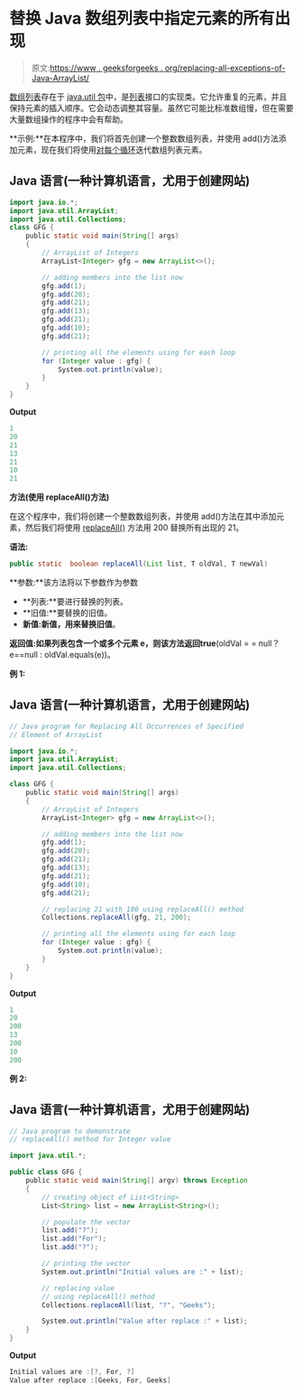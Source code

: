 # 替换 Java 数组列表中指定元素的所有出现

> 原文:[https://www . geeksforgeeks . org/replacing-all-exceptions-of-Java-ArrayList/](https://www.geeksforgeeks.org/replacing-all-occurrences-of-specified-element-of-java-arraylist/)

[数组列表](https://www.geeksforgeeks.org/arraylist-in-java/)存在于 [java.util 包](https://www.geeksforgeeks.org/java-util-package-java/)中，是[列表](https://www.geeksforgeeks.org/list-interface-java-examples/)接口的实现类。它允许重复的元素，并且保持元素的插入顺序。它会动态调整其容量。虽然它可能比标准数组慢，但在需要大量数组操作的程序中会有帮助。

**示例:**在本程序中，我们将首先创建一个整数数组列表，并使用 add()方法添加元素，现在我们将使用[对每个循环](https://www.geeksforgeeks.org/for-each-loop-in-java/)迭代数组列表元素。

## Java 语言(一种计算机语言，尤用于创建网站)

```java
import java.io.*;
import java.util.ArrayList;
import java.util.Collections;
class GFG {
    public static void main(String[] args)
    {
        // ArrayList of Integers
        ArrayList<Integer> gfg = new ArrayList<>();

        // adding members into the list now
        gfg.add(1);
        gfg.add(20);
        gfg.add(21);
        gfg.add(13);
        gfg.add(21);
        gfg.add(10);
        gfg.add(21);

        // printing all the elements using for each loop
        for (Integer value : gfg) {
            System.out.println(value);
        }
    }
}
```

**Output**

```java
1
20
21
13
21
10
21
```

**方法(使用 replaceAll()方法)**

在这个程序中，我们将创建一个整数数组列表，并使用 add()方法在其中添加元素，然后我们将使用 [replaceAll()](https://www.geeksforgeeks.org/collections-replaceall-method-in-java-with-examples/) 方法用 200 替换所有出现的 21。

**语法:**

```java
public static  boolean replaceAll(List list, T oldVal, T newVal)
```

**参数:**该方法将以下参数作为参数

*   **列表:**要进行替换的列表。
*   **旧值:**要替换的旧值。
*   **新值:**新值，用来替换**旧值**。

**返回值:**如果列表包含一个或多个元素 e，则该方法返回**true**(oldVal = = null？e==null : oldVal.equals(e))。

**例 1:**

## Java 语言(一种计算机语言，尤用于创建网站)

```java
// Java program for Replacing All Occurrences of Specified
// Element of ArrayList

import java.io.*;
import java.util.ArrayList;
import java.util.Collections;

class GFG {
    public static void main(String[] args)
    {
        // ArrayList of Integers
        ArrayList<Integer> gfg = new ArrayList<>();

        // adding members into the list now
        gfg.add(1);
        gfg.add(20);
        gfg.add(21);
        gfg.add(13);
        gfg.add(21);
        gfg.add(10);
        gfg.add(21);

        // replacing 21 with 100 using replaceAll() method
        Collections.replaceAll(gfg, 21, 200);

        // printing all the elements using for each loop
        for (Integer value : gfg) {
            System.out.println(value);
        }
    }
}
```

**Output**

```java
1
20
200
13
200
10
200
```

**例 2:**

## Java 语言(一种计算机语言，尤用于创建网站)

```java
// Java program to demonstrate
// replaceAll() method for Integer value

import java.util.*;

public class GFG {
    public static void main(String[] argv) throws Exception
    {
        // creating object of List<String>
        List<String> list = new ArrayList<String>();

        // populate the vector
        list.add("?");
        list.add("For");
        list.add("?");

        // printing the vector
        System.out.println("Initial values are :" + list);

        // replacing value
        // using replaceAll() method
        Collections.replaceAll(list, "?", "Geeks");

        System.out.println("Value after replace :" + list);
    }
}
```

**Output**

```java
Initial values are :[?, For, ?]
Value after replace :[Geeks, For, Geeks]
```